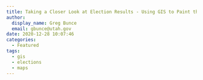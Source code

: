 ```yaml
---
title: Taking a Closer Look at Election Results - Using GIS to Paint the Political Landscape
author:
  display_name: Greg Bunce
  email: gbunce@utah.gov
date: 2020-12-28 10:07:46
categories:
  - Featured
tags:
  - gis
  - elections
  - maps
---
```



